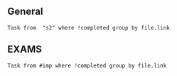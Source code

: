 ## General

~~~ dataview
Task from  "s2" where !completed group by file.link
~~~

## EXAMS
~~~ dataview
Task from #imp where !completed group by file.link
~~~

